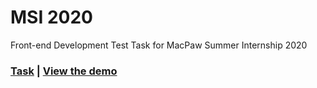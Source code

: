 # MSI 2020
Front-end Development Test Task for MacPaw Summer Internship 2020

### [Task](https://www.figma.com/file/tXQ7qBjtlVZgaleoU4Yiqm/MSI-2020---Front-end-Development-Test?node-id=0%3A1) | [View the demo](https://icherya.github.io/MSI2020/)